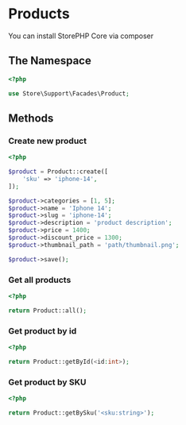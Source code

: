 # Products

You can install StorePHP Core via composer

## The Namespace

```php
<?php

use Store\Support\Facades\Product;
```

## Methods

### Create new product

```php
<?php

$product = Product::create([
    'sku' => 'iphone-14',
]);

$product->categories = [1, 5];
$product->name = 'Iphone 14';
$product->slug = 'iphone-14';
$product->description = 'product description';
$product->price = 1400;
$product->discount_price = 1300;
$product->thumbnail_path = 'path/thumbnail.png';

$product->save();
```

### Get all products

```php
<?php

return Product::all();
```

### Get product by id

```php
<?php

return Product::getById(<id:int>);
```

### Get product by SKU

```php
<?php

return Product::getBySku('<sku:string>');
```
